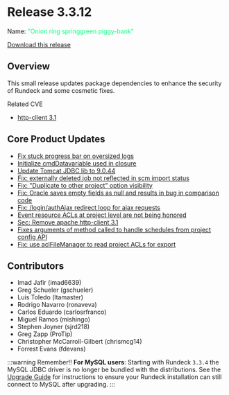 # Release 3.3.12

Name: <span style="color: springgreen"><span class="glyphicon glyphicon-piggy-bank"></span> "Onion ring springgreen piggy-bank"</span>

[Download this release](https://download.rundeck.com/3.3.12/index.html)

## Overview

This small release updates package dependencies to enhance the security of Rundeck and some cosmetic fixes.

Related CVE
- [http-client 3.1](https://nvd.nist.gov/vuln/detail/CVE-2012-5783)


## Core Product Updates

* [Fix stuck progress bar on oversized logs](https://github.com/rundeck/rundeck/pull/7059)
* [Initialize cmdDatavariable used in closure](https://github.com/rundeck/rundeck/pull/7058)
* [Update Tomcat JDBC lib to 9.0.44](https://github.com/rundeck/rundeck/pull/7044)
* [Fix: externally deleted job not reflected in scm import status](https://github.com/rundeck/rundeck/pull/7040)
* [Fix: "Duplicate to other project" option visibility](https://github.com/rundeck/rundeck/pull/7039)
* [Fix: Oracle saves empty fields as null and results in bug in comparison code](https://github.com/rundeck/rundeck/pull/7038)
* [Fix: /login/authAjax redirect loop for ajax requests](https://github.com/rundeck/rundeck/pull/7028)
* [Event resource ACLs at project level are not being honored](https://github.com/rundeck/rundeck/pull/6992)
* [Sec: Remove apache http-client 3.1](https://github.com/rundeck/rundeck/pull/6980)
* [Fixes arguments of method called to handle schedules from project config API](https://github.com/rundeck/rundeck/pull/6974)
* [Fix: use aclFileManager to read project ACLs for export](https://github.com/rundeck/rundeck/pull/6961)


## Contributors

* Imad Jafir (imad6639)
* Greg Schueler (gschueler)
* Luis Toledo (ltamaster)
* Rodrigo Navarro (ronaveva)
* Carlos Eduardo (carlosrfranco)
* Miguel Ramos (mishingo)
* Stephen Joyner (sjrd218)
* Greg Zapp (ProTip)
* Christopher McCarroll-Gilbert (chrismcg14)
* Forrest Evans (fdevans)


:::warning Remember!!
**For MySQL users**: Starting with Rundeck `3.3.4` the MySQL JDBC driver is no longer be
bundled with the distributions. See the [Upgrade Guide](/upgrading/upgrading-to-rundeck-3.3.4.md)
for instructions to ensure your Rundeck installation can still connect to MySQL after upgrading.
:::
